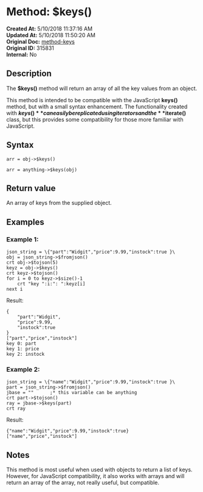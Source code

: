 # Method: $keys()

**Created At:** 5/10/2018 11:37:16 AM  
**Updated At:** 5/10/2018 11:50:20 AM  
**Original Doc:** [method-keys](https://docs.jbase.com/42948-dynamic-objects/method-keys)  
**Original ID:** 315831  
**Internal:** No  


## Description

The **$keys()** method will return an array of all the key values from an object.

This method is intended to be compatible with the JavaScript **keys()** method, but with a small syntax enhancement. The functionality created with **$keys()** can easily be replicated using iterators and the **$iterate()** class, but this provides some compatibility for those more familiar with JavaScript.



## Syntax

```
arr = obj->$keys()
```

```
arr = anything->$keys(obj)
```



## Return value

An array of keys from the supplied object.



## Examples



### Example 1:

```
json_string = \{"part":"Widgit","price":9.99,"instock":true }\
obj = json_string->$fromjson()
crt obj->$tojson(5)
keyz = obj->$keys()
crt keyz->$tojson()
for i = 0 to keyz->$size()-1
    crt "key ":i:": ":keyz[i]
next i
```

Result:

```
{
    "part":"Widgit",
    "price":9.99,
    "instock":true
}
["part","price","instock"]
key 0: part
key 1: price
key 2: instock
```



### Example 2:

```
json_string = \{"name":"Widgit","price":9.99,"instock":true }\
part = json_string->$fromjson()
jbase = ""      ;* this variable can be anything
crt part->$tojson()
ray = jbase->$keys(part)
crt ray
```

Result:

```
{"name":"Widgit","price":9.99,"instock":true}
["name","price","instock"]
```



## Notes

This method is most useful when used with objects to return a list of keys. However, for JavaScript compatibility, it also works with arrays and will return an array of the array, not really useful, but compatible.
